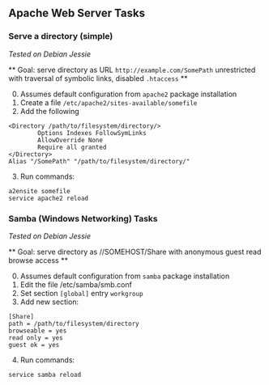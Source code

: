 ## Apache Web Server Tasks

### Serve a directory (simple)

*Tested on Debian Jessie*

** Goal: serve directory as URL `http://example.com/SomePath` unrestricted with traversal of symbolic links, disabled `.htaccess` **

0. Assumes default configuration from `apache2` package installation
1. Create a file `/etc/apache2/sites-available/somefile`
2. Add the following
```
<Directory /path/to/filesystem/directory/>
        Options Indexes FollowSymLinks
        AllowOverride None
        Require all granted
</Directory>
Alias "/SomePath" "/path/to/filesystem/directory/"
```
3. Run commands:
```
a2ensite somefile
service apache2 reload
```

### Samba (Windows Networking) Tasks

*Tested on Debian Jessie*

** Goal: serve directory as //SOMEHOST/Share with anonymous guest read browse access **

0. Assumes default configuration from `samba` package installation
1. Edit the file /etc/samba/smb.conf
2. Set section `[global]` entry `workgroup`
3. Add new section:
```
[Share]
path = /path/to/filesystem/directory
browseable = yes
read only = yes
guest ok = yes
```
4. Run commands:
```
service samba reload
```
